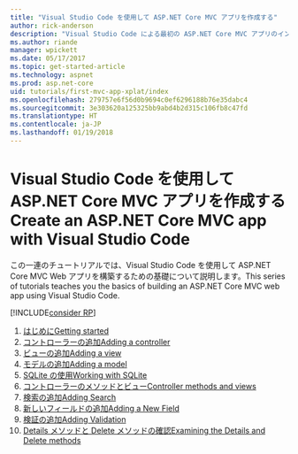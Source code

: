```yaml
---
title: "Visual Studio Code を使用して ASP.NET Core MVC アプリを作成する"
author: rick-anderson
description: "Visual Studio Code による最初の ASP.NET Core MVC アプリのインデックス ページ"
ms.author: riande
manager: wpickett
ms.date: 05/17/2017
ms.topic: get-started-article
ms.technology: aspnet
ms.prod: asp.net-core
uid: tutorials/first-mvc-app-xplat/index
ms.openlocfilehash: 279757e6f56d0b9694c0ef6296188b76e35dabc4
ms.sourcegitcommit: 3e303620a125325bb9abd4b2d315c106fb8c47fd
ms.translationtype: HT
ms.contentlocale: ja-JP
ms.lasthandoff: 01/19/2018
---
```

# <a name="create-an-aspnet-core-mvc-app-with-visual-studio-code"></a><span data-ttu-id="a5966-103">Visual Studio Code を使用して ASP.NET Core MVC アプリを作成する</span><span class="sxs-lookup"><span data-stu-id="a5966-103">Create an ASP.NET Core MVC app with Visual Studio Code</span></span>

<span data-ttu-id="a5966-104">この一連のチュートリアルでは、Visual Studio Code を使用して ASP.NET Core MVC Web アプリを構築するための基礎について説明します。</span><span class="sxs-lookup"><span data-stu-id="a5966-104">This series of tutorials teaches you the basics of building an ASP.NET Core MVC web app using Visual Studio Code.</span></span> 

[!INCLUDE[consider RP](../../includes/razor.md)]

1. [<span data-ttu-id="a5966-105">はじめに</span><span class="sxs-lookup"><span data-stu-id="a5966-105">Getting started</span></span>](start-mvc.md)
2. [<span data-ttu-id="a5966-106">コントローラーの追加</span><span class="sxs-lookup"><span data-stu-id="a5966-106">Adding a controller</span></span>](adding-controller.md)
3. [<span data-ttu-id="a5966-107">ビューの追加</span><span class="sxs-lookup"><span data-stu-id="a5966-107">Adding a view</span></span>](adding-view.md)
4. [<span data-ttu-id="a5966-108">モデルの追加</span><span class="sxs-lookup"><span data-stu-id="a5966-108">Adding a model</span></span>](adding-model.md)
5. [<span data-ttu-id="a5966-109">SQLite の使用</span><span class="sxs-lookup"><span data-stu-id="a5966-109">Working with SQLite</span></span>](working-with-sql.md)
6. [<span data-ttu-id="a5966-110">コントローラーのメソッドとビュー</span><span class="sxs-lookup"><span data-stu-id="a5966-110">Controller methods and views</span></span>](controller-methods-views.md)
7. [<span data-ttu-id="a5966-111">検索の追加</span><span class="sxs-lookup"><span data-stu-id="a5966-111">Adding Search</span></span>](search.md)
8. [<span data-ttu-id="a5966-112">新しいフィールドの追加</span><span class="sxs-lookup"><span data-stu-id="a5966-112">Adding a New Field</span></span>](new-field.md)
9. [<span data-ttu-id="a5966-113">検証の追加</span><span class="sxs-lookup"><span data-stu-id="a5966-113">Adding Validation</span></span>](validation.md)
10. [<span data-ttu-id="a5966-114">Details メソッドと Delete メソッドの確認</span><span class="sxs-lookup"><span data-stu-id="a5966-114">Examining the Details and Delete methods</span></span>](xref:tutorials/first-mvc-app/details)
